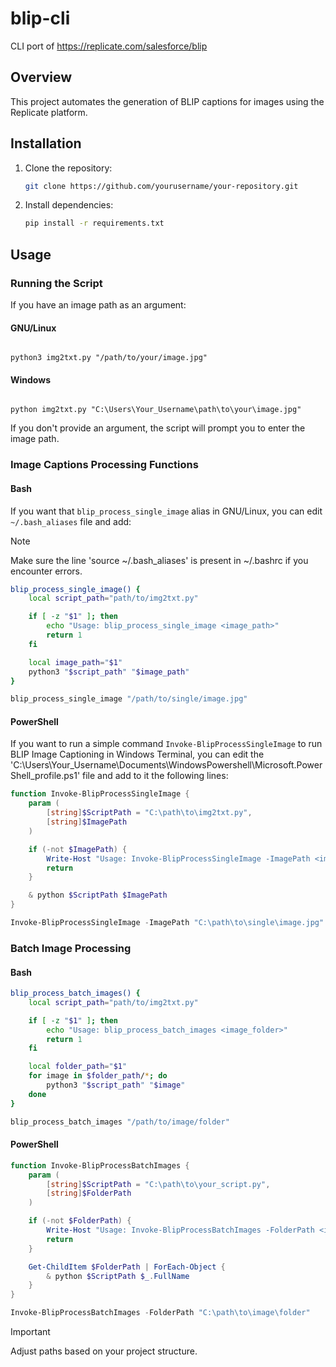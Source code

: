 # blip-cli
CLI port of https://replicate.com/salesforce/blip

## Overview

This project automates the generation of BLIP captions for images using the Replicate platform.

## Installation

1. Clone the repository:

    ```bash
    git clone https://github.com/yourusername/your-repository.git
    ```

2. Install dependencies:

    ```bash
    pip install -r requirements.txt
    ```

## Usage

### Running the Script

If you have an image path as an argument:

#### GNU/Linux

<code>
python3 img2txt.py "/path/to/your/image.jpg"
</code>

#### Windows

<code>
python img2txt.py "C:\Users\Your_Username\path\to\your\image.jpg"
</code>

If you don't provide an argument, the script will prompt you to enter the image path.

### Image Captions Processing Functions

#### Bash
If you want that `blip_process_single_image` alias in GNU/Linux, you can edit `~/.bash_aliases` file and add:

> [!NOTE]  
> Make sure the line 'source ~/.bash_aliases' is present in ~/.bashrc if you encounter errors.

```bash
blip_process_single_image() {
    local script_path="path/to/img2txt.py"

    if [ -z "$1" ]; then
        echo "Usage: blip_process_single_image <image_path>"
        return 1
    fi

    local image_path="$1"
    python3 "$script_path" "$image_path"
}

blip_process_single_image "/path/to/single/image.jpg"
```

#### PowerShell
If you want to run a simple command `Invoke-BlipProcessSingleImage` to run BLIP Image Captioning in Windows Terminal, 
you can edit the 'C:\Users\Your_Username\Documents\WindowsPowershell\Microsoft.PowerShell_profile.ps1' file and add to it the following lines:

```powershell
function Invoke-BlipProcessSingleImage {
    param (
        [string]$ScriptPath = "C:\path\to\img2txt.py",
        [string]$ImagePath
    )

    if (-not $ImagePath) {
        Write-Host "Usage: Invoke-BlipProcessSingleImage -ImagePath <image_path>"
        return
    }

    & python $ScriptPath $ImagePath
}

Invoke-BlipProcessSingleImage -ImagePath "C:\path\to\single\image.jpg"
```

### Batch Image Processing

#### Bash

```bash
blip_process_batch_images() {
    local script_path="path/to/img2txt.py"

    if [ -z "$1" ]; then
        echo "Usage: blip_process_batch_images <image_folder>"
        return 1
    fi

    local folder_path="$1"
    for image in $folder_path/*; do
        python3 "$script_path" "$image"
    done
}

blip_process_batch_images "/path/to/image/folder"
```

#### PowerShell

```powershell
function Invoke-BlipProcessBatchImages {
    param (
        [string]$ScriptPath = "C:\path\to\your_script.py",
        [string]$FolderPath
    )

    if (-not $FolderPath) {
        Write-Host "Usage: Invoke-BlipProcessBatchImages -FolderPath <image_folder>"
        return
    }

    Get-ChildItem $FolderPath | ForEach-Object {
        & python $ScriptPath $_.FullName
    }
}

Invoke-BlipProcessBatchImages -FolderPath "C:\path\to\image\folder"
```

> [!IMPORTANT]
> Adjust paths based on your project structure.